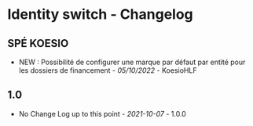 # Identity switch - Changelog

## SPÉ KOESIO
- NEW : Possibilité de configurer une marque par défaut par entité pour les dossiers de financement - *05/10/2022* - KoesioHLF

## 1.0
- No Change Log up to this point - *2021-10-07* - 1.0.0
